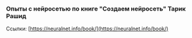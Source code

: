 ### Опыты с нейросетью по книге "Создаем нейросеть" Тарик Рашид

Ссылки:
[https://neuralnet.info/book/](https://neuralnet.info/book/)